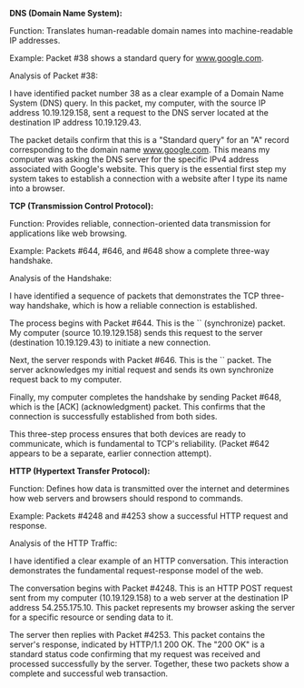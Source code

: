 **DNS (Domain Name System):**



Function: Translates human-readable domain names into machine-readable IP addresses.



Example: Packet #38 shows a standard query for www.google.com.



Analysis of Packet #38:



I have identified packet number 38 as a clear example of a Domain Name System (DNS) query. In this packet, my computer, with the source IP address 10.19.129.158, sent a request to the DNS server located at the destination IP address 10.19.129.43.



The packet details confirm that this is a "Standard query" for an "A" record corresponding to the domain name www.google.com. This means my computer was asking the DNS server for the specific IPv4 address associated with Google's website. This query is the essential first step my system takes to establish a connection with a website after I type its name into a browser.







**TCP (Transmission Control Protocol):**



Function: Provides reliable, connection-oriented data transmission for applications like web browsing.



Example: Packets #644, #646, and #648 show a complete three-way handshake.



Analysis of the Handshake:



I have identified a sequence of packets that demonstrates the TCP three-way handshake, which is how a reliable connection is established.



The process begins with Packet #644. This is the `` (synchronize) packet. My computer (source 10.19.129.158) sends this request to the server (destination 10.19.129.43) to initiate a new connection.



Next, the server responds with Packet #646. This is the `` packet. The server acknowledges my initial request and sends its own synchronize request back to my computer.



Finally, my computer completes the handshake by sending Packet #648, which is the \[ACK] (acknowledgment) packet. This confirms that the connection is successfully established from both sides.



This three-step process ensures that both devices are ready to communicate, which is fundamental to TCP's reliability. (Packet #642 appears to be a separate, earlier connection attempt).







**HTTP (Hypertext Transfer Protocol):**



Function: Defines how data is transmitted over the internet and determines how web servers and browsers should respond to commands.



Example: Packets #4248 and #4253 show a successful HTTP request and response.



Analysis of the HTTP Traffic:



I have identified a clear example of an HTTP conversation. This interaction demonstrates the fundamental request-response model of the web.



The conversation begins with Packet #4248. This is an HTTP POST request sent from my computer (10.19.129.158) to a web server at the destination IP address 54.255.175.10. This packet represents my browser asking the server for a specific resource or sending data to it.



The server then replies with Packet #4253. This packet contains the server's response, indicated by HTTP/1.1 200 OK. The "200 OK" is a standard status code confirming that my request was received and processed successfully by the server. Together, these two packets show a complete and successful web transaction.

